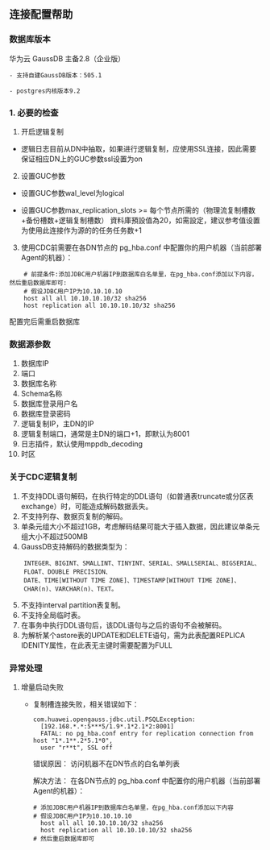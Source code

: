 ## **连接配置帮助**
### 数据库版本 
  华为云 GaussDB 主备2.8（企业版）
  
    - 支持自建GaussDB版本：505.1
    
    - postgres内核版本9.2
    
### **1. 必要的检查**
1. 开启逻辑复制

- 逻辑日志目前从DN中抽取，如果进行逻辑复制，应使用SSL连接，因此需要保证相应DN上的GUC参数ssl设置为on

2. 设置GUC参数

- 设置GUC参数wal_level为logical

- 设置GUC参数max_replication_slots >= 每个节点所需的（物理流复制槽数+备份槽数+逻辑复制槽数）
    資料庫預設值為20，如需設定，建议参考值设置为使用此连接作为源的的任务任务数+1
    
3. 使用CDC前需要在各DN节点的 pg_hba.conf 中配置你的用户机器（当前部署Agent的机器）：
```text
    # 前提条件:添加JDBC用户机器IP到数据库白名单里，在pg_hba.conf添加以下内容，然后重启数据库即可:
    # 假设JDBC用户IP为10.10.10.10
    host all all 10.10.10.10/32 sha256
    host replication all 10.10.10.10/32 sha256
```
配置完后需重启数据库

### 数据源参数
1. 数据库IP
2. 端口
3. 数据库名称
4. Schema名称
5. 数据库登录用户名
6. 数据库登录密码
7. 逻辑复制IP，主DN的IP
8. 逻辑复制端口，通常是主DN的端口+1，即默认为8001
9. 日志插件，默认使用mppdb_decoding
10. 时区

    
    
### 关于CDC逻辑复制
1. 不支持DDL语句解码，在执行特定的DDL语句（如普通表truncate或分区表exchange）时，可能造成解码数据丢失。
2. 不支持列存、数据页复制的解码。
3. 单条元组大小不超过1GB，考虑解码结果可能大于插入数据，因此建议单条元组大小不超过500MB
4. GaussDB支持解码的数据类型为：
```text
    INTEGER、BIGINT、SMALLINT、TINYINT、SERIAL、SMALLSERIAL、BIGSERIAL、
    FLOAT、DOUBLE PRECISION、
    DATE、TIME[WITHOUT TIME ZONE]、TIMESTAMP[WITHOUT TIME ZONE]、
    CHAR(n)、VARCHAR(n)、TEXT。
```
5. 不支持interval partition表复制。
6. 不支持全局临时表。
7. 在事务中执行DDL语句后，该DDL语句与之后的语句不会被解码。
8. 为解析某个astore表的UPDATE和DELETE语句，需为此表配置REPLICA IDENITY属性，在此表无主键时需要配置为FULL

### 异常处理
1. 增量启动失败
    - 复制槽连接失败，相关错误如下：
      ```text
      com.huawei.opengauss.jdbc.util.PSQLException: 
        [192.168.*.*:5***5/1.9*.1*2.1*2:8001] 
        FATAL: no pg_hba.conf entry for replication connection from host "1*.1**.2*5.1*0",
        user "r**t", SSL off
      ```
      
      错误原因： 访问机器不在DN节点的白名单列表
      
      解决方法：
        在各DN节点的 pg_hba.conf 中配置你的用户机器（当前部署Agent的机器）：
        ```text
        # 添加JDBC用户机器IP到数据库白名单里，在pg_hba.conf添加以下内容
        # 假设JDBC用户IP为10.10.10.10
          host all all 10.10.10.10/32 sha256
          host replication all 10.10.10.10/32 sha256
        # 然后重启数据库即可
        ```
